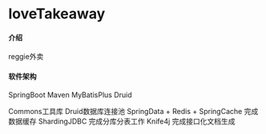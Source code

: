 # loveTakeaway

#### 介绍
reggie外卖

#### 软件架构
SpringBoot Maven MyBatisPlus Druid

Commons工具库
Druid数据库连接池
SpringData + Redis + SpringCache 完成数据缓存
ShardingJDBC 完成分库分表工作
Knife4j 完成接口化文档生成
